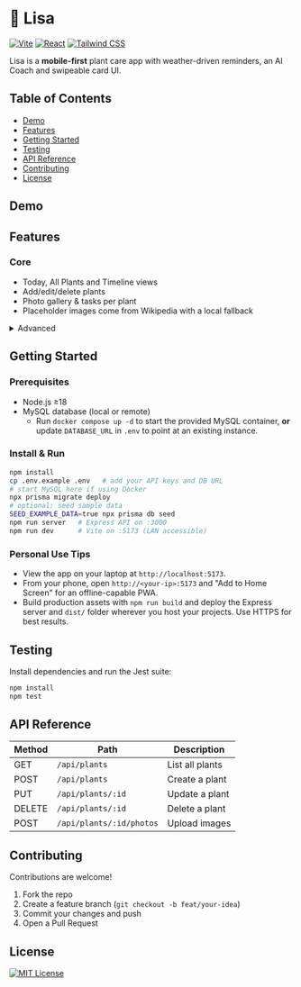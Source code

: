 # 🌿 Lisa

[![Vite](https://img.shields.io/badge/built%20with-vite-646CFF.svg?logo=vite&logoColor=white)](https://vitejs.dev) [![React](https://img.shields.io/badge/react-18+-61DAFB?logo=react)](https://reactjs.org/) [![Tailwind CSS](https://img.shields.io/badge/tailwindcss-3.x-38B2AC?logo=tailwindcss&logoColor=white)](https://tailwindcss.com)

Lisa is a **mobile-first** plant care app with weather-driven reminders, an AI Coach and swipeable card UI.

## Table of Contents
- [Demo](#demo)
- [Features](#features)
- [Getting Started](#getting-started)
- [Testing](#testing)
- [API Reference](#api-reference)
- [Contributing](#contributing)
- [License](#license)

## Demo
<!-- screenshot or gif here -->

## Features
### Core
- Today, All Plants and Timeline views
- Add/edit/delete plants
- Photo gallery & tasks per plant
- Placeholder images come from Wikipedia with a local fallback

<details>
<summary>Advanced</summary>

- Weather-based scheduling
- OpenAI Coach & care plan
- Discoverable plant suggestions
- Offline PWA support
- Photo uploads via Cloudinary
</details>

## Getting Started
### Prerequisites
- Node.js ≥18
- MySQL database (local or remote)
  - Run `docker compose up -d` to start the provided MySQL container, **or**
    update `DATABASE_URL` in `.env` to point at an existing instance.

### Install & Run
```bash
npm install
cp .env.example .env   # add your API keys and DB URL
# start MySQL here if using Docker
npx prisma migrate deploy
# optional: seed sample data
SEED_EXAMPLE_DATA=true npx prisma db seed
npm run server   # Express API on :3000
npm run dev      # Vite on :5173 (LAN accessible)
```


### Personal Use Tips
- View the app on your laptop at `http://localhost:5173`.
- From your phone, open `http://<your-ip>:5173` and "Add to Home Screen" for
  an offline-capable PWA.
- Build production assets with `npm run build` and deploy the Express server and
  `dist/` folder wherever you host your projects. Use HTTPS for best results.

## Testing
Install dependencies and run the Jest suite:
```bash
npm install
npm test
```

## API Reference

| Method | Path | Description |
| ------ | ---- | ----------- |
| GET    | `/api/plants` | List all plants |
| POST   | `/api/plants` | Create a plant |
| PUT    | `/api/plants/:id` | Update a plant |
| DELETE | `/api/plants/:id` | Delete a plant |
| POST   | `/api/plants/:id/photos` | Upload images |

## Contributing

Contributions are welcome!
1. Fork the repo
2. Create a feature branch (`git checkout -b feat/your-idea`)
3. Commit your changes and push
4. Open a Pull Request

## License

[![MIT License](https://img.shields.io/badge/license-MIT-green.svg)](LICENSE)
